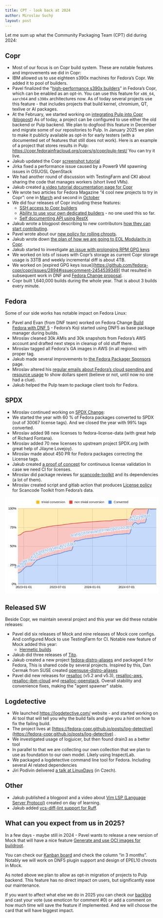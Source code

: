 ```yaml
---
title: CPT - look back at 2024
author: Miroslav Suchý
layout: post
---
```


Let me sum up what the Community Packaging Team (CPT) did during 2024:


## Copr

- Most of our focus is on Copr build system. These are notable features and improvements we did in Copr:
- IBM allowed us to use eighteen s390x machines for Fedora’s Copr. We added it to pool of builders.
- Pavel finalized the "[high-performance s390x builders](https://docs.pagure.org/copr.copr/user_documentation/powerful_builders.html)" in Fedora’s Copr, which can be enabled as an opt-in. You can use this feature for `x86_64`, `aarch64` and `s390x` architectures now. As of today several projects use this feature - that includes projects that build kernel, chromium, QT, texlive or AI packages.
- At the February, we started working on [integrating Pulp into Copr]( https://github.com/fedora-copr/copr/issues/2533) ([blogpost](https://pavel.raiskup.cz/blog/copr-and-pulp-content-hosting.html))
  As of today, a project can be configured to use either the old backend or Pulp backend. We plan to dogfood this feature in December and migrate some of our repositories to Pulp. In January 2025 we plan to make it publicly available as opt-in for early testers (with a documented set of features that still does not work). Here is an example of a project that stores results in Pulp: https://copr.fedorainfracloud.org/coprs/g/copr/pulp-test/ You can try it live.
- Jakub updated the Copr [screenshot tutorial](https://docs.pagure.org/copr.copr/screenshots_tutorial.html)
- Jirka fixed a performance issue caused by a Power9 VM spawning issues in OSUOSL OpenStack
- We had another round of discussion with TestingFarm and CKI about sharing the code that manages workers (short lived VMs). 
- Jakub created [a video tutorial documentation page for Copr](https://docs.pagure.org/copr.copr/video_tutorial.html#video-tutorial)
- We wrote two articles for Fedora Magazine “4 cool new projects to try in Copr”: one in [March](https://fedoramagazine.org/4-cool-new-projects-to-try-in-copr-for-march-2024/) and second in [October](https://fedoramagazine.org/four-cool-new-projects-to-try-in-copr-for-october-2024/)
- We did four releases of Copr including these features:
  - [SSH access to Copr builders](https://frostyx.cz/posts/ssh-access-to-copr-builders)
  - [Ability to use your own dedicated builders](https://pavel.raiskup.cz/blog/custom-copr-builders.html) - no one used this so far.
  - [Self documenting API using RestX](https://fedora-copr.github.io/posts/flask-restx-migration)
- Jakub wrote a blogpost describing to new contributors [how they can start contributing](https://frostyx.cz/posts/do-you-want-to-contribute-to-copr). 
- Pavel wrote about our [new policy for rolling chroots](https://fedora-copr.github.io/posts/cleanup-rawhide-builds).
- Jakub wrote down [the plan of how we are going to EOL Modularity in Copr](https://frostyx.cz/posts/copr-modularity-the-end-of-an-era).
- Jakub started to investigate [an issue with prolonging RPM GPG keys](https://github.com/fedora-copr/copr/issues/2894)
- We worked on lots of issues with Copr’s storage as current Copr storage usage is 33TB and weekly incremental diff is about 4TB.
- We worked on [expired GPG keys issue](https://github.com/fedora-copr/copr/issues/2894#issuecomment-2454539349] that resulted in subsequent work in DNF and [Fedora Change proposal](https://fedoraproject.org/wiki/Changes/Dnf5ExpiredPGPKeys).
- Copr built 1,640,000 builds during the whole year. That is about 3 builds every minute.

## Fedora

Some of our side works has notable impact on Fedora Linux:

- Pavel and Evan (from DNF team) worked on Fedora Change [Build Fedora with DNF 5](https://fedoraproject.org/wiki/Changes/BuildWithDNF5) - Fedora’s Koji started using DNF5 as base package manager during builds.
- Miroslav cleaned 30k AMIs and 30k snapshots from Fedora’s AWS account and drafted next steps in cleanup of old stuff there.
- Miroslav tagged all Fedora's GA images in AWS (in all regions) with proper tag.
- Jakub made several improvements to [the Fedora Packager Sponsors](https://docs.pagure.org/fedora-sponsors/) page.
- Miroslav altered his [regular emails about Fedora’s cloud spending and resource usage](https://lists.fedoraproject.org/archives/list/infrastructure@lists.fedoraproject.org/message/I353ULYH6GPWLWO47PDQZJDBQ4M7XEBV/) to show dollars spent (believe or not, until now no one had a clue).
- Jakub helped the Pulp team to package client tools for Fedora.

## SPDX

- Miroslav continued working on [SPDX Change](https://fedoraproject.org/wiki/Changes/SPDX_Licenses_Phase_4):
- We started the year with 60 % of Fedora packages converted to SPDX (out of 30067 license tags). And we closed the year with 99% tags converted.
- Miroslav added 98 new licenses to fedora-license-data (with great help of Richard Fontana).
- Miroslav added 70 new licenses to upstream project SPDX.org (with great help of Jilayne Lovejoy).
- Miroslav made about 450 PR for Fedora packages correcting the License tags.
- Jakub created [a proof of concept](https://github.com/FrostyX/fedora-licensecheck-service) for continuous license validation In case we need CI for licenses.
- Miroslav did package reviews for [scancode-toolkit](https://src.fedoraproject.org/rpms/scancode-toolkit) and its dependencies (a lot of them).
- Miroslav created script and gitlab action that produces [License policy](https://gitlab.com/fedora/legal/fedora-license-data#artifact) for Scancode Toolkit from Fedora’s data.

![SPDX burndown chart](/assets/img/posts/spdx-burndown.png)

## Released SW

Beside Copr, we maintain several project and this year we did these notable releases:

- Pavel did six releases of Mock and nine releases of Mock core configs. And configured Mock to use TestingFarm for CI. Notable new feature of Mock added this year:
  - [Hermetic builds]( https://rpm-software-management.github.io/mock/feature-hermetic-builds) 
- Jakub did three releases of [Tito](https://github.com/rpm-software-management/tito).
- Jakub created a new project [fedora-distro-aliases](https://github.com/rpm-software-management/fedora-distro-aliases) and packaged it for Fedora, This is shared code by several projects. Inspired by this, Dan Cermak from SUSE created [opensuse-distro-aliases](https://github.com/rpm-software-management/opensuse-distro-aliases) 
- Pavel did new releases for [resalloc](https://github.com/praiskup/resalloc/) (v5.2 and v5.3), [resalloc-aws](https://github.com/praiskup/resalloc-aws), [resalloc-ibm-cloud](https://github.com/praiskup/resalloc-ibm-cloud) and [resalloc-openstack](https://github.com/praiskup/resalloc-openstack). Overall stability and convenience fixes, making the "agent spawner" stable.

## Logdetective

- We launched https://logdetective.com/ website - and started working on AI tool that will tell you why the build fails and give you a hint on how to fix the failing build.
- The project lives at [https://fedora-copr.github.io/posts/log-detective](https://fedora-copr.github.io/posts/log-detective) .
- We investigated usage of logjuicer, but then found drain3 as a better tool
- In parallel to that we are collecting our own collection that we plan to use as foundation to our own model. Likely using InspectLab.
- We packaged a logdetective command line tool for Fedora. Including several AI related dependencies
- Jiri Podivin delivered [a talk at LinuxDays](https://youtu.be/7q0LFIpdDgI?si=CFwxbpIINj0YY4OI) (in Czech).


## Other

- Jakub published a blogpost and a video about [Vim LSP (Language Server Protocol)](https://frostyx.cz/posts/lsp-for-vim-boomers) created on day of learning.
- Jakub added [vcs-diff-lint support for Ruff](http://frostyx.cz/posts/ruff-my-dirty-code).

## What can you expect from us in 2025?

In a few days - maybe still in 2024 - Pavel wants to release a new version of Mock that will have a nice feature [Generate and use OCI images for buildroot](https://github.com/rpm-software-management/mock/pull/1489).

You can check our [Kanban board](https://github.com/orgs/fedora-copr/projects/1/views/1) and check the column “in 3 months”. Notably we will work on DNF5 plugin support and design of EPEL10 chroots in Mock. 

As noted above we plan to allow as opt-in migration of projects to Pulp backend. This feature has no direct impact on users, but significantly ease our maintenance.

If you want to affect what else we do in 2025 you can check our [backlog](https://github.com/orgs/fedora-copr/projects/1/views/5?filterQuery=status%3A%22In+2+years%22) and cast your vote (use emoticon for comment #0) or add a comment on how much time will save the feature if implemented. And we will choose the card that will have biggest impact.
